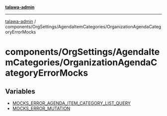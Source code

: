[**talawa-admin**](../../../../README.md)

***

[talawa-admin](../../../../README.md) / components/OrgSettings/AgendaItemCategories/OrganizationAgendaCategoryErrorMocks

# components/OrgSettings/AgendaItemCategories/OrganizationAgendaCategoryErrorMocks

## Variables

- [MOCKS\_ERROR\_AGENDA\_ITEM\_CATEGORY\_LIST\_QUERY](variables/MOCKS_ERROR_AGENDA_ITEM_CATEGORY_LIST_QUERY.md)
- [MOCKS\_ERROR\_MUTATION](variables/MOCKS_ERROR_MUTATION.md)
